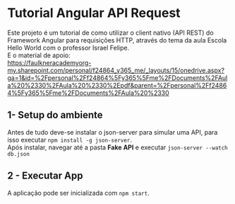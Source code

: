 # Tutorial Angular API Request

Este projeto é um tutorial de como utilizar o client nativo (API REST) do Framework Angular para requisições HTTP, através do tema da aula Escola Hello World com o professor Israel Felipe.</br>
E o material de apoio:</br> https://faulkneracademyorg-my.sharepoint.com/personal/f24864_y365_me/_layouts/15/onedrive.aspx?ga=1&id=%2Fpersonal%2Ff24864%5Fy365%5Fme%2FDocuments%2FAula%20%2330%2FAula%20%2330%2Epdf&parent=%2Fpersonal%2Ff24864%5Fy365%5Fme%2FDocuments%2FAula%20%2330

## 1- Setup do ambiente

Antes de tudo deve-se instalar o json-server para simular uma API, para isso executar `npm install -g json-server`.
</br>
Após instalar, navegar até a pasta **Fake API** e executar `json-server --watch db.json`

## 2 - Executar App
A aplicação pode ser inicializada com `npm start`.
